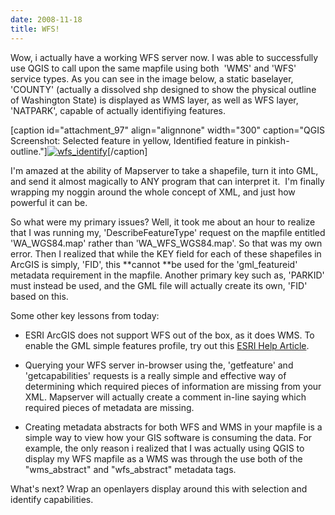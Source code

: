 ```yaml
---
date: 2008-11-18
title: WFS!
---
```


Wow, i actually have a working WFS server now. I was able to successfully use QGIS to call upon the same mapfile using both  'WMS' and 'WFS' service types. As you can see in the image below, a static baselayer, 'COUNTY' (actually a dissolved shp designed to show the physical outline of Washington State) is displayed as WMS layer, as well as WFS layer, 'NATPARK', capable of actually identifiying features. <!-- more -->

[caption id="attachment_97" align="alignnone" width="300" caption="QGIS Screenshot: Selected feature in yellow, Identified feature in pinkish-outline."][![wfs_identify](http://www.mkgeomatics.com/wordpress/wp-content/uploads/2008/11/wfs_identify-300x221.jpg)](http://www.mkgeomatics.com/wordpress/wp-content/uploads/2008/11/wfs_identify.jpeg)[/caption]

I'm amazed at the ability of Mapserver to take a shapefile, turn it into GML, and send it almost magically to ANY program that can interpret it.  I'm finally wrapping my noggin around the whole concept of XML, and just how powerful it can be.

So what were my primary issues? Well, it took me about an hour to realize that I was running my, 'DescribeFeatureType' request on the mapfile entitled 'WA_WGS84.map' rather than 'WA_WFS_WGS84.map'. So that was my own error. Then I realized that while the KEY field for each of these shapefiles in ArcGIS is simply, 'FID', this **cannot **be used for the 'gml_featureid' metadata requirement in the mapfile. Another primary key such as, 'PARKID' must instead be used, and the GML file will actually create its own, 'FID' based on this.

Some other key lessons from today:



	
  * ESRI ArcGIS does not support WFS out of the box, as it does WMS. To enable the GML simple features profile, try out this [ESRI Help Article](http://webhelp.esri.com/arcgisdesktop/9.2/index.cfm?id=5607&pid=5604&topicname=Using_the_GML_simple_features_profile).

	
  * Querying your WFS server in-browser using the, 'getfeature' and 'getcapabilities' requests is a really simple and effective way of determining which required pieces of information are missing from your XML. Mapserver will actually create a comment in-line saying which required pieces of metadata are missing.

	
  * Creating metadata abstracts for both WFS and WMS in your mapfile is a simple way to view how your GIS software is consuming the data. For example, the only reason i realized that I was actually using QGIS to display my WFS mapfile as a WMS was through the use both of the "wms_abstract" and "wfs_abstract" metadata tags.


What's next? Wrap an openlayers display around this with selection and identify capabilities.

